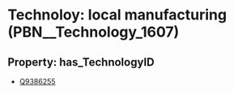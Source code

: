 # Technoloy: __local manufacturing__ (PBN__Technology_1607)

## Property: has_TechnologyID

* [Q9386255](Q9386255)

